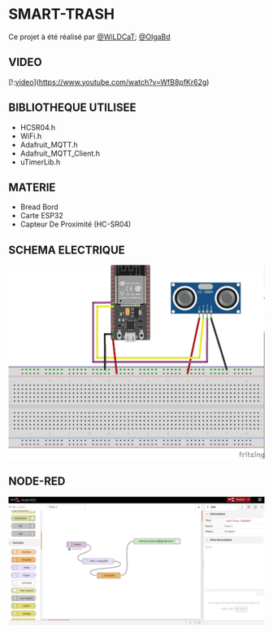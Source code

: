 # SMART-TRASH
Ce projet à été réalisé par [@WiLDCaT](https://github.com/wildcat7534); [@OlgaBd](https://github.com/olgaBd)

## VIDEO
[!:[video](https://img.youtube.com/vi/WfB8pfKr62g/0.jpg)](https://www.youtube.com/watch?v=WfB8pfKr62g)

## BIBLIOTHEQUE UTILISEE
+ HCSR04.h
+ WiFi.h
+ Adafruit_MQTT.h
+ Adafruit_MQTT_Client.h
+ uTimerLib.h

## MATERIE
- Bread Bord
- Carte ESP32
- Capteur De Proximité (HC-SR04)



## SCHEMA ELECTRIQUE

![photo: ](smarttrash.jpg)

## NODE-RED

![photo: ](smarttrash_NOD_RED.png)
